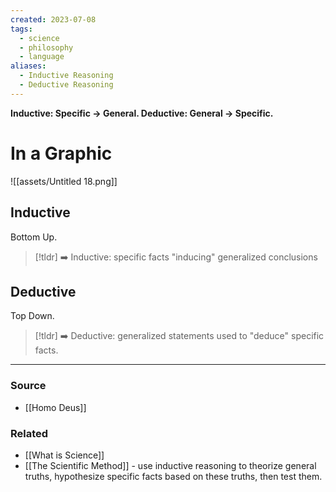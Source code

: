 ```yaml
---
created: 2023-07-08
tags:
  - science
  - philosophy
  - language
aliases:
  - Inductive Reasoning
  - Deductive Reasoning
---
```

**Inductive: Specific → General. Deductive: General → Specific.**

# In a Graphic

![[assets/Untitled 18.png]]

## Inductive

Bottom Up.

> [!tldr] ➡️ Inductive: specific facts "inducing" generalized conclusions

## Deductive

Top Down.

> [!tldr] ➡️ Deductive: generalized statements used to "deduce" specific facts.

---

### Source
- [[Homo Deus]]

### Related
- [[What is Science]]
- [[The Scientific Method]] - use inductive reasoning to theorize general truths, hypothesize specific facts based on these truths, then test them.